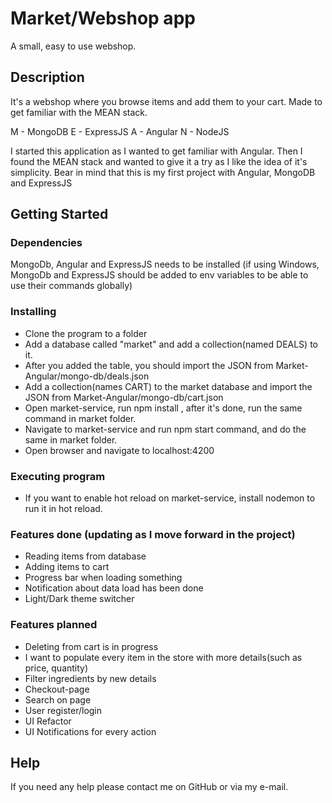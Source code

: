 # Market/Webshop app

A small, easy to use webshop.

## Description

It's a webshop where you browse items and add them to your cart. Made to get familiar with the MEAN stack.


M - MongoDB
E - ExpressJS
A - Angular
N - NodeJS


I started this application as I wanted to get familiar with Angular. Then I found the MEAN stack and wanted to give it a try as I like the idea of it's simplicity.
Bear in mind that this is my first project with Angular, MongoDB and ExpressJS


## Getting Started

### Dependencies

MongoDb, Angular and ExpressJS needs to be installed (if using Windows, 
MongoDb and ExpressJS should be added to env variables to be able to use their commands globally)

### Installing

* Clone the program to a folder
* Add a database called "market" and add a collection(named DEALS) to it.
* After you added the table, you should import the JSON from Market-Angular/mongo-db/deals.json
* Add a collection(names CART) to the market database and import the JSON from Market-Angular/mongo-db/cart.json
* Open market-service, run npm install , after it's done, run the same command in market folder.
* Navigate to market-service and run npm start command, and do the same in market folder.
* Open browser and navigate to localhost:4200

### Executing program

* If you want to enable hot reload on market-service, install nodemon to run it in hot reload.

### Features done (updating as I move forward in the project)
* Reading items from database
* Adding items to cart
* Progress bar when loading something
* Notification about data load has been done
* Light/Dark theme switcher


### Features planned
* Deleting from cart is in progress
* I want to populate every item in the store with more details(such as price, quantity)
* Filter ingredients by new details
* Checkout-page
* Search on page
* User register/login
* UI Refactor
* UI Notifications for every action

## Help

If you need any help please contact me on GitHub or via my e-mail.
